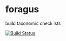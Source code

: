 # foragus
build taxonomic checklists

[![Build Status](https://travis-ci.org/jhpoelen/foragus.svg?branch=master)](https://travis-ci.org/jhpoelen/foragus)
